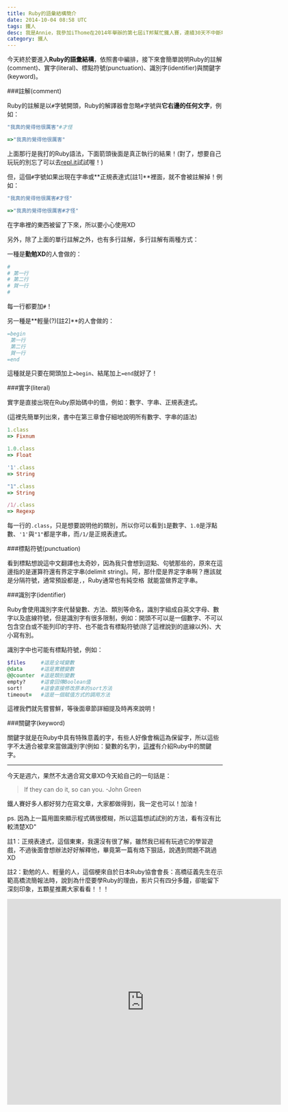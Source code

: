 ```yaml
---
title: Ruby的語彙結構簡介
date: 2014-10-04 08:58 UTC
tags: 鐵人
desc: 我是Annie，我參加iThome在2014年舉辦的第七屆iT邦幫忙鐵人賽，連續30天不中斷地記錄自己學習Ruby的歷程，這一系列30篇文章，推薦給跟我一樣初學Ruby約半年的朋友參考。
category: 鐵人
---
```


今天終於要進入**Ruby的語彙結構**，依照書中編排，接下來會簡單說明Ruby的註解(comment)、實字(literal)、標點符號(punctuation)、識別字(identifier)與關鍵字(keyword)。

###註解(comment)

Ruby的註解是以`#`字號開頭，Ruby的解譯器會忽略`#`字號與**它右邊的任何文字**，例如：

~~~ruby
"我真的覺得他很厲害"#才怪

=>"我真的覺得他很厲害"
~~~

上面那行是我打的Ruby語法，下面箭頭後面是真正執行的結果！(對了，想要自己玩玩的別忘了可以去[repl.it](http://repl.it)試試喔！)

但，這個`#`字號如果出現在字串或**正規表達式[註1]**裡面，就不會被註解掉！例如：

~~~ruby
"我真的覺得他很厲害#才怪"

=>"我真的覺得他很厲害#才怪"
~~~

在字串裡的東西被留了下來，所以要小心使用XD

另外，除了上面的單行註解之外，也有多行註解，多行註解有兩種方式：

一種是**勤勉XD**的人會做的：

~~~ruby
#
# 第一行
# 第二行
# 賀一行
#
~~~


每一行都要加`#`！

另一種是**輕量(?)[註2]**的人會做的：

~~~ruby
=begin
 第一行
 第二行
 賀一行
=end
~~~

這種就是只要在開頭加上`=begin`、結尾加上`=end`就好了！

###實字(literal)

實字是直接出現在Ruby原始碼中的值，例如：數字、字串、正規表達式。

(這裡先簡單列出來，書中在第三章會仔細地說明所有數字、字串的語法)

~~~ruby
1.class
=> Fixnum

1.0.class
=> Float

'1'.class
=> String

"1".class
=> String

/1/.class
=> Regexp
~~~


每一行的`.class`，只是想要說明他的類別，所以你可以看到`1`是數字、`1.0`是浮點數、`'1'`與`"1"`都是字串，而`/1/`是正規表達式。

###標點符號(punctuation)

看到標點想說這中文翻譯也太奇妙，因為我只會想到逗點、句號那些的，原來在這邊指的是運算符還有界定字串(delimit string)。阿，那什麼是界定字串啊？應該就是分隔符號，通常預設都是`,`，Ruby通常也有純空格` `就能當做界定字串。

###識別字(identifier)

Ruby會使用識別字來代替變數、方法、類別等命名，識別字組成自英文字母、數字以及底線符號，但是識別字有很多限制，例如：開頭不可以是一個數字、不可以包含空白或不能列印的字符、也不能含有標點符號(除了這裡說到的底線以外)、大小寫有別。

識別字中也可能有標點符號，例如：

~~~ruby
$files     #這是全域變數
@data      #這是實體變數
@@counter  #這是類別變數
empty?     #這會回傳Boolean值
sort!      #這會直接修改原本的sort方法
timeout=   #這是一個賦值方式的調用方法
~~~

這裡我們就先嘗嘗鮮，等後面章節詳細提及時再來說明！


###關鍵字(keyword)

關鍵字就是在Ruby中具有特殊意義的字，有些人好像會稱這為保留字，所以這些字不太適合被拿來當做識別字(例如：變數的名字)，[這裡](http://ruby-doc.org/docs/keywords/1.9/)有介紹Ruby中的關鍵字。


---

今天是週六，果然不太適合寫文章XD今天給自己的一句話是：

> If they can do it, so can you. -John Green

鐵人賽好多人都好努力在寫文章，大家都做得到，我一定也可以！加油！



ps. 因為上一篇用圖來顯示程式碼很模糊，所以這篇想試試別的方法，看有沒有比較清楚XD"

註1：正規表達式，這個東東，我還沒有很了解，雖然我已經有玩過它的學習遊戲，不過後面會想辦法好好解釋他，畢竟第一篇有烙下狠話，說遇到問題不跳過XD

註2：勤勉的人、輕量的人，這個梗來自於日本Ruby協會會長：高橋征義先生在示範高橋流簡報法時，說到為什麼要學Ruby的理由，影片只有四分多鐘，卻能留下深刻印象，五顆星推薦大家看看！！！

<iframe width="640" height="480" src="https://www.youtube.com/embed/Vor6Yul7CMg?rel=0&amp;controls=0" frameborder="0" allowfullscreen></iframe>